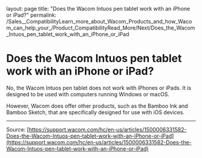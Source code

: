 layout: page
title: "Does the Wacom Intuos pen tablet work with an iPhone or iPad?"
permalink: /Sales__CompatibilityLearn_more_about_Wacom_Products_and_how_Wacom_can_help_your_/Product_CompatibilityRead_More/Next/Does_the_Wacom_Intuos_pen_tablet_work_with_an_iPhone_or_iPad

# Does the Wacom Intuos pen tablet work with an iPhone or iPad?

No, the Wacom Intuos pen tablet does not work with iPhones or iPads. It is designed to be used with computers running Windows or macOS.


However, Wacom does offer other products, such as the Bamboo Ink and Bamboo Sketch, that are specifically designed for use with iOS devices.

---
Source: [https://support.wacom.com/hc/en-us/articles/1500006331582-Does-the-Wacom-Intuos-pen-tablet-work-with-an-iPhone-or-iPad](https://support.wacom.com/hc/en-us/articles/1500006331582-Does-the-Wacom-Intuos-pen-tablet-work-with-an-iPhone-or-iPad)
